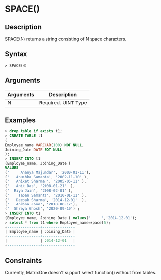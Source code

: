 # **SPACE()**

## **Description**

SPACE(N) returns a string consisting of N space characters.

## **Syntax**

```
> SPACE(N)
```

## **Arguments**

|  Arguments   | Description  |
|  ----  | ----  |
| N | Required. UINT Type |

## **Examples**

```SQL
> drop table if exists t1;
> CREATE TABLE t1
(
Employee_name VARCHAR(100) NOT NULL,
Joining_Date DATE NOT NULL
);
> INSERT INTO t1
(Employee_name, Joining_Date )
VALUES
('     Ananya Majumdar', '2000-01-11'),
('   Anushka Samanta', '2002-11-10' ),
('   Aniket Sharma ', '2005-06-11' ),
('   Anik Das', '2008-01-21'  ),
('  Riya Jain', '2008-02-01' ),
('    Tapan Samanta', '2010-01-11' ),
('   Deepak Sharma', '2014-12-01'  ),
('   Ankana Jana', '2018-08-17'),
('  Shreya Ghosh', '2020-09-10') ;
> INSERT INTO t1
(Employee_name, Joining_Date ) values('     ','2014-12-01');
> select * from t1 where Employee_name=space(5);
+---------------+--------------+
| Employee_name | Joining_Date |
+---------------+--------------+
|               | 2014-12-01   |
+---------------+--------------+
```

## Constraints

Currently, MatrixOne doesn't support select function() without from tables.
